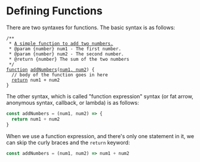 # Defining Functions

There are two syntaxes for functions. The basic syntax is as follows:

<pre class="language-javascript"><code class="lang-javascript">/**
 * <a data-footnote-ref href="#user-content-fn-1">A simple function to add two numbers.</a>
 * @param {number} num1 - The first number.
 * @param {number} num2 - The second number.
 * @return {number} The sum of the two numbers
 */
<a data-footnote-ref href="#user-content-fn-2">function</a> <a data-footnote-ref href="#user-content-fn-3">addNumbers</a>(<a data-footnote-ref href="#user-content-fn-4">num1, num2</a>) {
  // body of the function goes in here
  <a data-footnote-ref href="#user-content-fn-5">return</a> num1 + num2
}
</code></pre>

The other syntax, which is called "function expression" syntax (or fat arrow, anonymous syntax, callback, or lambda) is as follows:

```javascript
const addNumbers = (num1, num2) => {
  return num1 + num2
}
```

When we use a function expression, and there's only one statement in it, we can skip the curly braces and the `return` keyword:

```javascript
const addNumbers = (num1, num2) => num1 + num2
```

[^1]: This comment style is called a "JSDoc" and using it  automatically creates documentation for your function which Visual Studio Code will show you when you use it.

[^2]: This is a keyword, and it describes the code block as a function.

[^3]: This is the name of your function, and it can be anything you want. The same rules that apply to variable names, apply to function names.

[^4]: these are called "function parameters. They are the list of variables which can be passed in to the function when it is called. A function can also have zero paramteres, in which case you will simply have an set of parentheses () with nothing between them.

[^5]: the return keyword marks the end of the function, and the expression following the return keyword is what the caller of the function gets when the function completes running. If a function has no return statement, it returns `undefined` .
